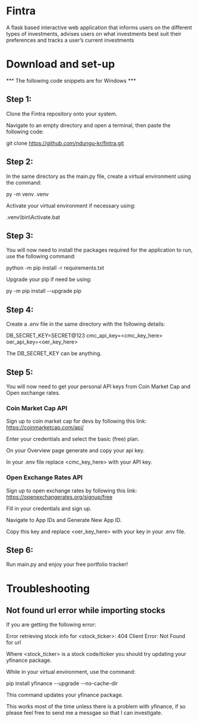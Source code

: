 # Fintra
A flask based interactive web application that informs users on the different types of investments, advises users on what investments best suit their preferences and tracks a user’s current investments

# Download and set-up

*** The following code snippets are for Windows ***

## Step 1:

Clone the Fintra repository onto your system. 

Navigate to an empty directory and open a terminal, then paste the following code:

git clone https://github.com/ndungu-kr/fintra.git

## Step 2:

In the same directory as the main.py file, create a virtual environment using the command:

py -m venv .venv

Activate your virtual environment if necessary using:

.venv\bin\Activate.bat

## Step 3:

You will now need to install the packages required for the application to run, use the following command:

python -m pip install -r requirements.txt

Upgrade your pip if need be using:

py -m pip install --upgrade pip

## Step 4:

Create a .env file in the same directory with the following details:

DB_SECRET_KEY=SECRET@123
cmc_api_key=<cmc_key_here>
oer_api_key=<oer_key_here>

The DB_SECRET_KEY can be anything.

## Step 5:

You will now need to get your personal API keys from Coin Market Cap and Open exchange rates.

### Coin Market Cap API

Sign up to coin market cap for devs by following this link: https://coinmarketcap.com/api/

Enter your credentials and select the basic (free) plan.

On your Overview page generate and copy your api key.

In your .env file replace <cmc_key_here> with your API key.

### Open Exchange Rates API

Sign up to open exchange rates by following this link: https://openexchangerates.org/signup/free

Fill in your credentials and sign up.

Navigate to App IDs and Generate New App ID.

Copy this key and replace <oer_key_here> with your key in your .env file.

## Step 6:

Run main.py and enjoy your free portfolio tracker!

# Troubleshooting

## Not found url error while importing stocks

If you are getting the following error:

Error retrieving stock info for <stock_ticker>: 404 Client Error: Not Found for url

Where <stock_ticker> is a stock code/ticker you should try updating your yfinance package.

While in your virtual environment, use the command:

pip install yfinance --upgrade --no-cache-dir

This command updates your yfinance package.

This works most of the time unless there is a problem with yfinance, if so please feel free to send me a messgae so that I can investigate.
